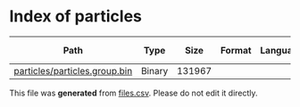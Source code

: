# Index of particles

| Path | Type | Size | Format | Language | DiE Info | Notes | Hash |
| --- | --- | --- | --- | --- | --- | --- | --- |
| [particles/particles.group.bin](./particles/particles.group.bin) | Binary | 131967 |  |  |  |  | d56d42726704eefc31470bec4f20dc81091f97d511ff22df36d0e5c7e4bfb2ba |


This file was **generated** from [files.csv](../../../../../../../../../files.csv). Please do not edit it directly.
